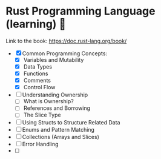
# Rust Programming Language (learning) 🦀

Link to the book: https://doc.rust-lang.org/book/


- [x] Common Programming Concepts: 
    - [x] Variables and Mutability
    - [x] Data Types
    - [x] Functions
    - [x] Comments
    - [x] Control Flow

- [ ] Understanding Ownership
    - [ ] What is Ownership?
    - [ ] References and Borrowing
    - [ ] The Slice Type
- [ ] Using Structs to Structure Related Data
- [ ] Enums and Pattern Matching
- [ ] Collections (Arrays and Slices)
- [ ] Error Handling
- [ ] 